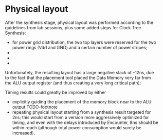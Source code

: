 # Physical layout #

After the synthesis stage, physical layout was performed according to the guidelines from lab sessions, plus some added steps for Clock Tree Synthesis:

- for power grid distribution, the two top layers were reserved for the two power rings (Vdd and GND) and a certain number of power stripes; 
- 
- 
- 

Unfortunately, the resulting layout has a large negative slack of -12ns, due to the fact that the placement tool placed the Data Memory very far from the ALU output register (and thus creating a very long critical path);

Timing results could greatly be improved by either

- explicitly guiding the placement of the memory block near to the ALU output TODO-footnote
- repeating physical layout starting from a synthesis result targeted for 2ns; this would start from a version more aggressively optimized for timing, and even with the delays introduced by Encounter, 8ns should be within reach (although total power consumption would surely be increased).


